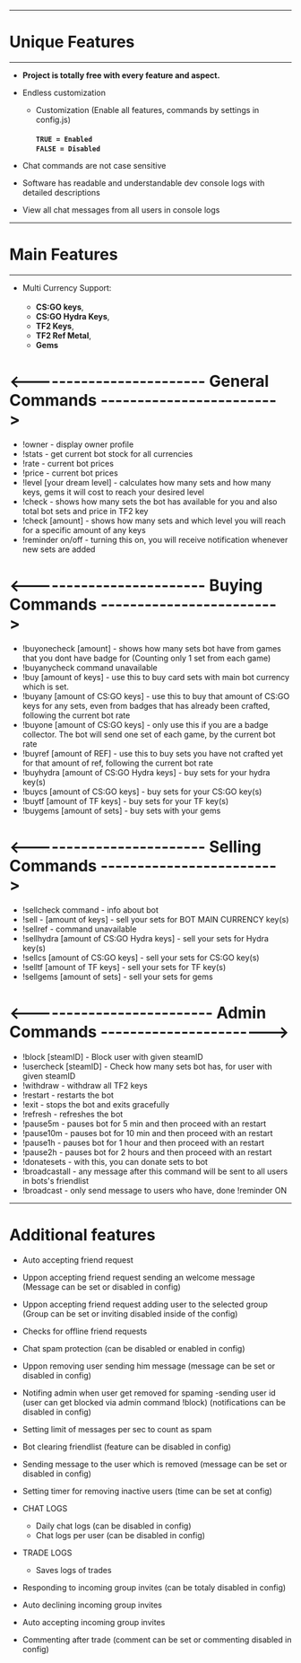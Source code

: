 <hr>

# Unique Features

<hr>

* **Project is totally free with every feature and aspect.**
* Endless customization
  * Customization (Enable all features, commands by settings in config.js) <br><br>
       **`TRUE = Enabled` <br>
       `FALSE = Disabled`**

* Chat commands are not case sensitive
* Software has readable and understandable dev console logs with detailed descriptions
* View all chat messages from all users in console logs

<hr>

# Main Features

<hr>

* Multi Currency Support: <br><br>
    * **CS:GO keys**,
    * **CS:GO Hydra Keys**,
    * **TF2 Keys**,
    * **TF2 Ref Metal**,
    * **Gems**


# <------------------------ General Commands ------------------------>

* !owner - display owner profile
* !stats - get current bot stock for all currencies
* !rate - current bot prices
* !price - current bot prices
* !level [your dream level] - calculates how many sets and how many keys, gems it will cost to reach your desired level
* !check - shows how many sets the bot has available for you and also total bot sets and price in TF2 key
* !check [amount] - shows how many sets and which level you will reach for a specific amount of any keys
* !reminder on/off - turning this on, you will receive notification whenever new sets are added

# <------------------------ Buying  Commands ------------------------>

* !buyonecheck [amount] - shows how many sets bot have from games that you dont have badge for (Counting only 1 set from each game)
* !buyanycheck command unavailable
* !buy [amount of keys] - use this to buy card sets with main bot currency which is set.
* !buyany [amount of CS:GO keys] - use this to buy that amount of CS:GO keys for any sets, even from badges that has already been crafted, following the current bot rate
* !buyone [amount of CS:GO keys] - only use this if you are a badge collector. The bot will send one set of each game, by the current bot rate
* !buyref [amount of REF] - use this to buy sets you have not crafted yet for that amount of ref, following the current bot rate
* !buyhydra [amount of CS:GO Hydra keys] - buy sets for your hydra key(s) 
* !buycs [amount of CS:GO keys] - buy sets for your CS:GO key(s)
* !buytf [amount of TF keys] - buy sets for your TF key(s)
* !buygems [amount of sets] - buy sets with your gems

# <------------------------ Selling  Commands ------------------------>

* !sellcheck command - info about bot
* !sell - [amount of keys] - sell your sets for BOT MAIN CURRENCY key(s)
* !sellref - command unavailable
* !sellhydra [amount of CS:GO Hydra keys] - sell your sets for Hydra key(s)  
* !sellcs [amount of CS:GO keys] - sell your sets for CS:GO key(s)
* !selltf [amount of TF keys] - sell your sets for TF key(s)
* !sellgems [amount of sets] - sell your sets for gems

# <------------------------- Admin Commands ----------------------->

* !block [steamID] - Block user with given steamID
* !usercheck [steamID] - Check how many sets bot has, for user with given steamID
* !withdraw - withdraw all TF2 keys
* !restart - restarts the bot
* !exit - stops the bot and exits gracefully
* !refresh - refreshes the bot
* !pause5m - pauses bot for 5 min and then proceed with an restart
* !pause10m - pauses bot for 10 min and then proceed with an restart
* !pause1h - pauses bot for 1 hour and then proceed with an restart
* !pause2h - pauses bot for 2 hours and then proceed with an restart
* !donatesets - with this, you can donate sets to bot
* !broadcastall - any message after this command will be sent to all users in bots's friendlist
* !broadcast - only send message to users who have, done !reminder ON

<hr>

# Additional features 

* Auto accepting friend request
* Uppon accepting friend request sending an welcome message (Message can be set or disabled in config)
* Uppon accepting friend request adding user to the selected group (Group can be set or inviting disabled inside of the config)
* Checks for offline friend requests
* Chat spam protection (can be disabled or enabled in config)
* Uppon removing user sending him message (message can be set or disabled in config)
* Notifing admin when user get removed for spaming -sending user id (user can get blocked via admin command !block) (notifications can be disabled in config)
* Setting limit of messages per sec to count as spam
* Bot clearing friendlist (feature can be disabled in config)
* Sending message to the user which is removed (message can be set or disabled in config)
* Setting timer for removing inactive users (time can be set at config)
* CHAT LOGS
    * Daily chat logs (can be disabled in config)
    * Chat logs per user (can be disabled in config)

* TRADE LOGS
   * Saves logs of trades
* Responding to incoming group invites (can be totaly disabled in config)

* Auto declining incoming group invites
* Auto accepting incoming group invites
* Commenting after trade (comment can be set or commenting disabled in config)
